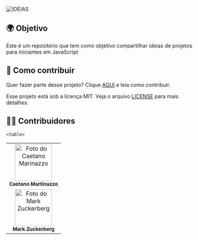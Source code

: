 ![IDÉIAS](https://user-images.githubusercontent.com/82781818/121069601-abbbc500-c79b-11eb-9b91-be1777b76cbc.gif)

 
## 🌍 Objetivo

Este é um repositório que tem como objetivo compartilhar ideias de projetos para iniciantes em JavaScript


## 📝 Como contribuir

Quer fazer parte desse projeto? Clique [AQUI](CONTRIBUTING.md) e leia como contribuir.


Esse projeto está sob a licença MIT. Veja o arquivo [LICENSE]() para mais detalhes.


## 👦👩 Contribuidores

<table>
  <tr>
    <td align="center">
      <a href="#">
        <img src="https://avatars.githubusercontent.com/u/82781818?s=400&u=6d92f7d23d51475c53c2d9ffc9a602966f68601d&v=4" width="100px;" alt="Foto do Caetano Marinazzo"/><br>
        <sub>
          <b>Caetano Martinazzo</b>
        </sub>
      </a>
    </td>

    <table>
  <tr>
    <td align="center">
      <a href="#">
        <img src="https://imagens.canaltech.com.br/celebridades/539.400.jpg" width="100px;" alt="Foto do Mark Zuckerberg">
        <br>
        <sub>
          <b>Mark Zuckerberg</b>
        </sub>
      </a>
    </td>

    
